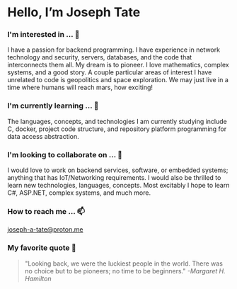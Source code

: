 # Hello, I’m Joseph Tate

### I'm interested in ... 👀
  I have a passion for backend programming. I have experience in network technology and security, servers, databases, and the code that interconnects them all. My dream is to pioneer. I love mathematics, complex systems, and a good story. A couple particular areas of interest I have unrelated to code is geopolitics and space exploration. We may just live in a time where humans will reach mars, how exciting!

### I'm currently learning ... 🌱
  The languages, concepts, and technologies I am currently studying include C, docker, project code structure, and repository platform programming for data access abstraction.

### I'm looking to collaborate on ... 💞️
  I would love to work on backend services, software, or embedded systems; anything that has IoT/Networking requirements. I would also be thrilled to learn new technologies, languages, concepts. Most excitably I hope to learn C#, ASP.NET, complex systems, and much more.

### How to reach me ... 📫
  joseph-a-tate@proton.me

### My favorite quote 📝
> "Looking back, we were the luckiest people in the world. There was no choice but to be pioneers; no time to be beginners." _-Margaret H. Hamilton_
